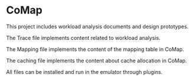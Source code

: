 # CoMap
This project includes workload analysis documents and design prototypes.  

The Trace file implements content related to workload analysis.  

The Mapping file implements the content of the mapping table in CoMap.  

The caching file implements the content about cache allocation in CoMap.  

All files can be installed and run in the emulator through plugins.  

